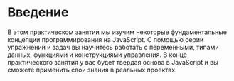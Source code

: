 # Введение

В этом практическом занятии мы изучим некоторые фундаментальные концепции программирования на JavaScript. С помощью серии упражнений и задач вы научитесь работать с переменными, типами данных, функциями и конструкциями управления. В конце практического занятия у вас будет твердая основа в JavaScript и вы сможете применить свои знания в реальных проектах.
